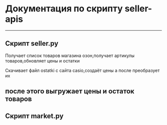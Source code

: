 # **Документация по скрипту seller-apis** #
---

## Скрипт seller.py ##

Получает список товаров магазина озон,получает артикулы товаров,обновляет цены и остатки

Скачивает файл ostatki с сайта casio,создаёт цены а после преобразует их

после этого выгружает цены и остаток товаров
---

## Скрипт market.py ##
